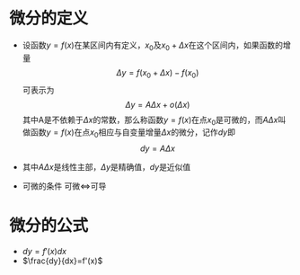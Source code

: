 # 微分的定义

- 设函数$y=f(x)$在某区间内有定义，$x_{0}$及$x_{0}+\Delta x$在这个区间内，如果函数的增量
  $$\Delta y=f(x_{0}+\Delta x)-f(x_{0})$$
  可表示为
  $$\Delta y=A\Delta x+o(\Delta x)$$
  其中A是不依赖于$\Delta x$的常数，那么称函数$y=f(x)$在点$x_{0}$是可微的，而$A\Delta x$叫做函数$y=f(x)$在点$x_{0}$相应与自变量增量$\Delta x$的微分，记作$dy$即
  $$dy=A\Delta x$$

- 其中$A\Delta x$是线性主部，$\Delta y$是精确值，$dy$是近似值

- 可微的条件
可微$\iff$可导

# 微分的公式

- $dy=f'(x)dx$
- $\frac{dy}{dx}=f'(x)$
